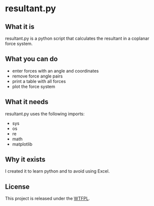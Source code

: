 # resultant.py

## What it is
resultant.py is a python script that calculates the resultant in a coplanar force
system.

## What you can do
- enter forces with an angle and coordinates
- remove force angle pairs
- print a table with all forces
- plot the force system


## What it needs
resultant.py uses the following imports:
- sys
- os
- re
- math
- matplotlib


## Why it exists
I created it to learn python and to avoid using Excel.

## License

This project is released under the [WTFPL](http://www.wtfpl.net/ "WTFPL").
